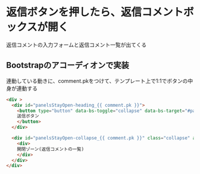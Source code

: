 <!-- omit in toc -->
# 返信ボタンを押したら、返信コメントボックスが開く
返信コメントの入力フォームと返信コメント一覧が出てくる

## Bootstrapのアコーディオンで実装
連動している動きに、comment.pkをつけて、テンプレート上で1:1でボタンの中身が連動する
```html
<div >
  <div id="panelsStayOpen-heading_{{ comment.pk }}">
    <button type="button" data-bs-toggle="collapse" data-bs-target="#panelsStayOpen-collapse_{{ comment.pk }}" aria-expanded="false" aria-controls="panelsStayOpen-collapse_{{ comment.pk }}">
    送信ボタン
    </button>
  </div>

  <div id="panelsStayOpen-collapse_{{ comment.pk }}" class="collapse" aria-labelledby="panelsStayOpen-heading_{{ comment.pk }}">
    <div>
    開閉ゾーン(返信コメントの一覧)
    </div>
  </div>
</div>
```